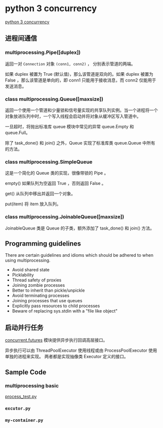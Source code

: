 # python 3 concurrency

[python 3 concurrency](https://docs.python.org/zh-cn/3/library/concurrency.html)

## 进程间通信

### multiprocessing.Pipe([duplex])
返回一对 `Connection` 对象 `(conn1, conn2)` ， 分别表示管道的两端。

如果 duplex 被置为 True (默认值)，那么该管道是双向的。如果 duplex 被置为 False ，那么该管道是单向的，即 conn1 只能用于接收消息，而 conn2 仅能用于发送消息。

### class multiprocessing.Queue([maxsize])
返回一个使用一个管道和少量锁和信号量实现的共享队列实例。当一个进程将一个对象放进队列中时，一个写入线程会启动并将对象从缓冲区写入管道中。

一旦超时，将抛出标准库 queue 模块中常见的异常 queue.Empty 和 queue.Full。

除了 task_done() 和 join() 之外，Queue  实现了标准库类 queue.Queue 中所有的方法。

### class multiprocessing.SimpleQueue
这是一个简化的 Queue 类的实现，很像带锁的 Pipe 。

empty()
如果队列为空返回 True ，否则返回 False 。

get()
从队列中移出并返回一个对象。

put(item)
将 item 放入队列。

### class multiprocessing.JoinableQueue([maxsize])
JoinableQueue 类是 Queue 的子类，额外添加了 task_done() 和 join() 方法。

## Programming guidelines
There are certain guidelines and idioms which should be adhered to when using multiprocessing.
- Avoid shared state
- Picklability
- Thread safety of proxies
- Joining zombie processes
- Better to inherit than pickle/unpickle
- Avoid terminating processes
- Joining processes that use queues
- Explicitly pass resources to child processes
- Beware of replacing sys.stdin with a "file like object"

## 启动并行任务

[concurrent.futures](https://docs.python.org/zh-cn/3/library/concurrent.futures.html) 模块提供异步执行回调高层接口。

异步执行可以由 ThreadPoolExecutor 使用线程或由 ProcessPoolExecutor 使用单独的进程来实现。 两者都是实现抽像类 Executor 定义的接口。

## Sample Code

### multiprocessing basic
[process_test.py](./process_test.py)

### `excutor.py`

### `my-container.py`
